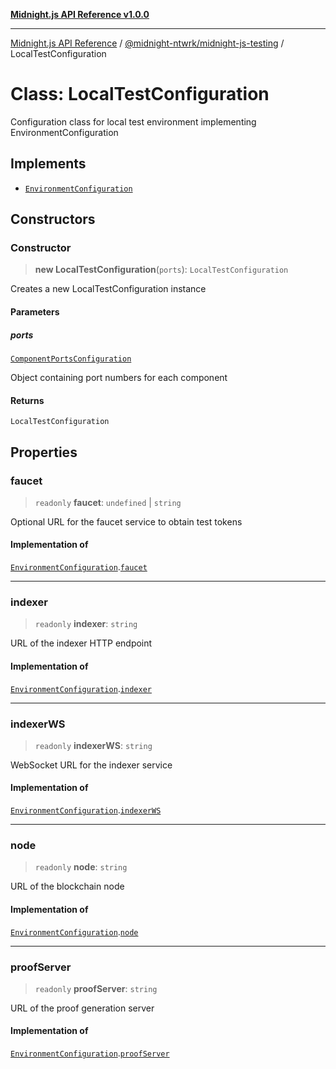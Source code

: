 [**Midnight.js API Reference v1.0.0**](../../../README.md)

***

[Midnight.js API Reference](../../../packages.md) / [@midnight-ntwrk/midnight-js-testing](../README.md) / LocalTestConfiguration

# Class: LocalTestConfiguration

Configuration class for local test environment implementing EnvironmentConfiguration

## Implements

- [`EnvironmentConfiguration`](../interfaces/EnvironmentConfiguration.md)

## Constructors

### Constructor

> **new LocalTestConfiguration**(`ports`): `LocalTestConfiguration`

Creates a new LocalTestConfiguration instance

#### Parameters

##### ports

[`ComponentPortsConfiguration`](../type-aliases/ComponentPortsConfiguration.md)

Object containing port numbers for each component

#### Returns

`LocalTestConfiguration`

## Properties

### faucet

> `readonly` **faucet**: `undefined` \| `string`

Optional URL for the faucet service to obtain test tokens

#### Implementation of

[`EnvironmentConfiguration`](../interfaces/EnvironmentConfiguration.md).[`faucet`](../interfaces/EnvironmentConfiguration.md#faucet)

***

### indexer

> `readonly` **indexer**: `string`

URL of the indexer HTTP endpoint

#### Implementation of

[`EnvironmentConfiguration`](../interfaces/EnvironmentConfiguration.md).[`indexer`](../interfaces/EnvironmentConfiguration.md#indexer)

***

### indexerWS

> `readonly` **indexerWS**: `string`

WebSocket URL for the indexer service

#### Implementation of

[`EnvironmentConfiguration`](../interfaces/EnvironmentConfiguration.md).[`indexerWS`](../interfaces/EnvironmentConfiguration.md#indexerws)

***

### node

> `readonly` **node**: `string`

URL of the blockchain node

#### Implementation of

[`EnvironmentConfiguration`](../interfaces/EnvironmentConfiguration.md).[`node`](../interfaces/EnvironmentConfiguration.md#node)

***

### proofServer

> `readonly` **proofServer**: `string`

URL of the proof generation server

#### Implementation of

[`EnvironmentConfiguration`](../interfaces/EnvironmentConfiguration.md).[`proofServer`](../interfaces/EnvironmentConfiguration.md#proofserver)

